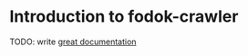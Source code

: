 # Introduction to fodok-crawler

TODO: write [great documentation](http://jacobian.org/writing/what-to-write/)
